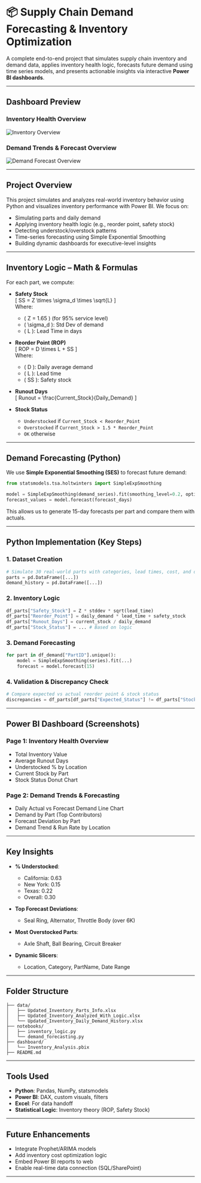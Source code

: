 # 📦 Supply Chain Demand Forecasting & Inventory Optimization

A complete end-to-end project that simulates supply chain inventory and demand data, applies inventory health logic, forecasts future demand using time series models, and presents actionable insights via interactive **Power BI dashboards**.

---

## Dashboard Preview

### Inventory Health Overview
![Inventory Overview](<insert path or use GitHub image URL>)

### Demand Trends & Forecast Overview
![Demand Forecast Overview](<insert path or use GitHub image URL>)

---

## Project Overview

This project simulates and analyzes real-world inventory behavior using Python and visualizes inventory performance with Power BI. We focus on:

- Simulating parts and daily demand
- Applying inventory health logic (e.g., reorder point, safety stock)
- Detecting understock/overstock patterns
- Time-series forecasting using Simple Exponential Smoothing
- Building dynamic dashboards for executive-level insights

---

## Inventory Logic – Math & Formulas

For each part, we compute:

- **Safety Stock**  
  \[
  SS = Z \times \sigma_d \times \sqrt{L}
  \]  
  Where:  
  - \( Z = 1.65 \) (for 95% service level)  
  - \( \sigma_d \): Std Dev of demand  
  - \( L \): Lead Time in days

- **Reorder Point (ROP)**  
  \[
  ROP = D \times L + SS
  \]  
  Where:  
  - \( D \): Daily average demand  
  - \( L \): Lead time  
  - \( SS \): Safety stock

- **Runout Days**  
  \[
  Runout = \frac{Current\_Stock}{Daily\_Demand}
  \]

- **Stock Status**
  - `Understocked` if `Current_Stock < Reorder_Point`
  - `Overstocked` if `Current_Stock > 1.5 * Reorder_Point`
  - `OK` otherwise

---

## Demand Forecasting (Python)

We use **Simple Exponential Smoothing (SES)** to forecast future demand:

```python
from statsmodels.tsa.holtwinters import SimpleExpSmoothing

model = SimpleExpSmoothing(demand_series).fit(smoothing_level=0.2, optimized=False)
forecast_values = model.forecast(forecast_days)
```

This allows us to generate 15-day forecasts per part and compare them with actuals.

---

## Python Implementation (Key Steps)

### 1. Dataset Creation
```python
# Simulate 30 real-world parts with categories, lead times, cost, and demand
parts = pd.DataFrame([...])
demand_history = pd.DataFrame([...])
```

### 2. Inventory Logic
```python
df_parts["Safety_Stock"] = Z * stddev * sqrt(lead_time)
df_parts["Reorder_Point"] = daily_demand * lead_time + safety_stock
df_parts["Runout_Days"] = current_stock / daily_demand
df_parts["Stock_Status"] = ... # Based on logic
```

### 3. Demand Forecasting
```python
for part in df_demand["PartID"].unique():
    model = SimpleExpSmoothing(series).fit(...)
    forecast = model.forecast(15)
```

### 4. Validation & Discrepancy Check
```python
# Compare expected vs actual reorder point & stock status
discrepancies = df_parts[df_parts["Expected_Status"] != df_parts["Stock_Status"]]
```

---

## Power BI Dashboard (Screenshots)

### Page 1: Inventory Health Overview
- Total Inventory Value
- Average Runout Days
- Understocked % by Location
- Current Stock by Part
- Stock Status Donut Chart

### Page 2: Demand Trends & Forecasting
- Daily Actual vs Forecast Demand Line Chart
- Demand by Part (Top Contributors)
- Forecast Deviation by Part
- Demand Trend & Run Rate by Location

---

## Key Insights

- **% Understocked**:
  - California: 0.63  
  - New York: 0.15  
  - Texas: 0.22  
  - Overall: 0.30

- **Top Forecast Deviations**:
  - Seal Ring, Alternator, Throttle Body (over 6K)

- **Most Overstocked Parts**:
  - Axle Shaft, Ball Bearing, Circuit Breaker

- **Dynamic Slicers**:
  - Location, Category, PartName, Date Range

---

## Folder Structure

```
├── data/
│   ├── Updated_Inventory_Parts_Info.xlsx
│   ├── Updated_Inventory_Analyzed_With_Logic.xlsx
│   └── Updated_Inventory_Daily_Demand_History.xlsx
├── notebooks/
│   ├── inventory_logic.py
│   └── demand_forecasting.py
├── dashboard/
│   └── Inventory_Analysis.pbix
├── README.md
```

---

## Tools Used

- **Python**: Pandas, NumPy, statsmodels
- **Power BI**: DAX, custom visuals, filters
- **Excel**: For data handoff
- **Statistical Logic**: Inventory theory (ROP, Safety Stock)

---

## Future Enhancements

- Integrate Prophet/ARIMA models
- Add inventory cost optimization logic
- Embed Power BI reports to web
- Enable real-time data connection (SQL/SharePoint)
---
